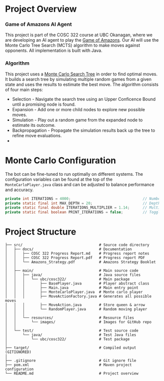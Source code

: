 # Project Overview

### Game of Amazons AI Agent
This project is part of the COSC 322 course at UBC Okanagan, where we are developing an AI agent to play the [Game of Amazons](https://en.wikipedia.org/wiki/Game_of_the_Amazons). Our AI will use the Monte Carlo Tree Search (MCTS) algorithm to make moves against opponents. All implementation is built with Java.

### Algorithm
This project uses a [Monte Carlo Search Tree](https://en.wikipedia.org/wiki/Monte_Carlo_tree_search) in order to find optimal moves. It builds a search tree by simulating multiple random games from a given state and uses the results to estimate the best move. The algorithm consists of four main steps:

- Selection - Navigate the search tree using an Upper Conficence Bound until a promising node is found.
- Expansion - Add one or more child nodes to explore new possible moves.
- Simulation - Play out a random game from the expanded node to estimate its outcome.
- Backpropagation - Propagate the simulation results back up the tree to refine move evaluations.
- 
# Monte Carlo Configuration
The bot can be fine-tuned to run optimally on different systems. The configuration variables can be found at the top of the ```MonteCarloPlayer.java``` class and can be adjusted to balance performance and accuracy.
```java
private int ITERATIONS = 4000;                                 // Number of iterations for MCTS search
private static final int MAX_DEPTH = 20;                       // Depth limit for tree search
private static final double ITERATIONS_MULTIPLIER = 1.14;      // Multiplier to increase iterations dynamically
private static final boolean PRINT_ITERATIONS = false;         // Toggle to print iteration count during search

```
# Project Structure
```
├── src/                                   # Source code directory
│   ├── docs/                              # Documentation
│   │   ├── COSC 322 Progress Report.md    # Progress report notes
│   │   ├── COSC 322 Progress Report.pdf   # Progress report PDF
│   │   └── Amazons_Strategy.pdf           # Amazons Strategy Booklet
│   │   
│   ├── main/                              # Main source code
│   │   ├── java/                          # Java source files
│   │   │   └── ubc/cosc322/               # Main package
│   │   │       ├── BasePlayer.java        # Player abstract class
│   │   │       ├── Main.java              # Main entry point
│   │   │       ├── MonteCarloPlayer.java  # Monte carlo player
│   │   │       ├── MoveActionFactory.java # Generates all possible moves
│   │   │       ├── MoveAction.java        # Store queen & arrow
│   │   │       └── RandomPlayer.java      # Random moving player
│   │   │
│   │   └── resources/                     # Resource files
│   │       └── images/                    # Images for GitHub repo
│   │
│   └── test/                              # Test source code
│       └── java/                          # Test Java files
│           └── ubc/cosc322/               # Test package
│
├── target/                                # Compiled output (GITIGNORED)
│
├── .gitignore                             # Git ignore file
├── pom.xml                                # Maven project configuration
└── README.md                              # Project overview
```
